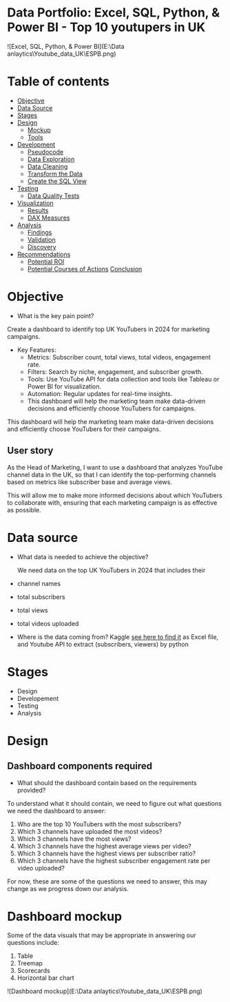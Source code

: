 # Data Portfolio: Excel, SQL, Python, & Power BI - Top 10 youtupers in UK 

![Excel, SQL, Python, & Power BI](E:\Data anlaytics\Youtube_data_UK\ESPB.png)

# Table of contents

- [Objective](#Objective)
- [Data Source](#Data-Source)
- [Stages](#Stages)
- [Design](#Design)
	- [Mockup](#Mockup)
	- [Tools](#Tools)
- [Development](#Development)
	- [Pseudocode](#Pseudocode)
	- [Data Exploration](#Data-Exploration)
	- [Data Cleaning](#Data-Cleaning)
	- [Transform the Data](#Transform-the-Data)
 	- [Create the SQL View](#Create-the-SQL-View)
- [Testing](#Testing)
  	- [Data Quality Tests](#Data-Quality-Tests)
- [Visualization](#Visualization)
  	- [Results](#Results)
   	- [DAX Measures](#DAX-Measures)
- [Analysis](#Analysis)
	- [Findings](#Findings)
	- [Validation](#Validation)
	- [Discovery](#Discovery)
- [Recommendations](#Recommendations)
	- [Potential ROI](#Potential-ROI)
	- [Potential Courses of Actions](#Potential-Courses-of-Actions)
 [Conclusion](#Conclusion)

# Objective
- What is the key pain point?

Create a dashboard to identify top UK YouTubers in 2024 for marketing campaigns.

- Key Features:
	- Metrics: Subscriber count, total views, total videos, engagement rate.
	- Filters: Search by niche, engagement, and subscriber growth.
	- Tools: Use YouTube API for data collection and tools like Tableau or Power BI for visualization.
	- Automation: Regular updates for real-time insights.
	- This dashboard will help the marketing team make data-driven decisions and efficiently choose YouTubers for campaigns.

This dashboard will help the marketing team make data-driven decisions and efficiently choose YouTubers for their campaigns.

## User story

As the Head of Marketing,
I want to use a dashboard that analyzes YouTube channel data in the UK,
so that I can identify the top-performing channels based on metrics like subscriber base and average views.

This will allow me to make more informed decisions about which YouTubers to collaborate with,
ensuring that each marketing campaign is as effective as possible.


# Data source
- What data is needed to achieve the objective?

  We need data on the top UK YouTubers in 2024 that includes their

- channel names

- total subscribers

- total views

- total videos uploaded

- Where is the data coming from? Kaggle [see here to find it](https://www.kaggle.com/datasets/bhavyadhingra00020/top-100-social-media-influencers-2024-countrywise?resource=download) as Excel file, and Youtube API to extract (subscribers, viewers) by python


# Stages
  
- Design
- Developement
- Testing
- Analysis

# Design
## Dashboard components required
- What should the dashboard contain based on the requirements provided?

To understand what it should contain, we need to figure out what questions we need the dashboard to answer:

1. Who are the top 10 YouTubers with the most subscribers?
2. Which 3 channels have uploaded the most videos?
3. Which 3 channels have the most views?
4. Which 3 channels have the highest average views per video?
5. Which 3 channels have the highest views per subscriber ratio?
6. Which 3 channels have the highest subscriber engagement rate per video uploaded?

For now, these are some of the questions we need to answer, this may change as we progress down our analysis.

# Dashboard mockup

Some of the data visuals that may be appropriate in answering our questions include:

1. Table
2. Treemap
3. Scorecards
4. Horizontal bar chart

![Dashboard mockup](E:\Data anlaytics\Youtube_data_UK\ESPB.png)
